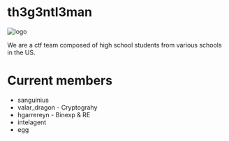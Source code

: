 # th3g3ntl3man

![logo](https://github.com/hgarrereyn/Th3g3ntl3man-CTF-Writeups/raw/96765691ac5f8bf0d4388afdd18e9a918791ed66/logo_512.png)

We are a ctf team composed of high school students from various schools in the US.

# Current members

* sanguinius
* valar_dragon - Cryptograhy
* hgarrereyn - Binexp & RE
* intelagent
* egg
